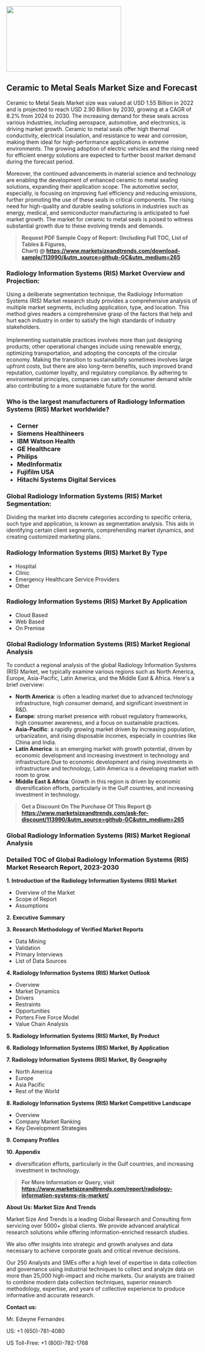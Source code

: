 <p><img class="alignnone size-medium wp-image-20088" src="https://ffe5etoiles.com/wp-content/uploads/2024/12/MST1-300x171.png" alt="" width="300" height="171" /></p><h2>Ceramic to Metal Seals Market Size and Forecast</h2><p>Ceramic to Metal Seals Market size was valued at USD 1.55 Billion in 2022 and is projected to reach USD 2.90 Billion by 2030, growing at a CAGR of 8.2% from 2024 to 2030. The increasing demand for these seals across various industries, including aerospace, automotive, and electronics, is driving market growth. Ceramic to metal seals offer high thermal conductivity, electrical insulation, and resistance to wear and corrosion, making them ideal for high-performance applications in extreme environments. The growing adoption of electric vehicles and the rising need for efficient energy solutions are expected to further boost market demand during the forecast period.</p><p>Moreover, the continued advancements in material science and technology are enabling the development of enhanced ceramic to metal sealing solutions, expanding their application scope. The automotive sector, especially, is focusing on improving fuel efficiency and reducing emissions, further promoting the use of these seals in critical components. The rising need for high-quality and durable sealing solutions in industries such as energy, medical, and semiconductor manufacturing is anticipated to fuel market growth. The market for ceramic to metal seals is poised to witness substantial growth due to these evolving trends and demands.</p></p><blockquote id="" class=""><strong>Request PDF Sample Copy of Report: (Including Full TOC, List of Tables &amp; Figures, Chart)&nbsp;@&nbsp;<strong><a href="https://www.marketsizeandtrends.com/download-sample/113990/&utm_source=github-GC&utm_medium=265" target="_blank">https://www.marketsizeandtrends.com/download-sample/113990/&utm_source=github-GC&utm_medium=265</a></strong></strong></blockquote><h3 id="" class="">Radiology Information Systems (RIS) Market&nbsp;Overview and Projection:</h3><p id="" class="">Using a deliberate segmentation technique, the Radiology Information Systems (RIS) Market research study provides a comprehensive analysis of multiple market segments, including application, type, and location. This method gives readers a comprehensive grasp of the factors that help and hurt each industry in order to satisfy the high standards of industry stakeholders. <br /> <br />Implementing sustainable practices involves more than just designing products; other operational changes include using renewable energy, optimizing transportation, and adopting the concepts of the circular economy. Making the transition to sustainability sometimes involves large upfront costs, but there are also long-term benefits, such improved brand reputation, customer loyalty, and regulatory compliance. By adhering to environmental principles, companies can satisfy consumer demand while also contributing to a more sustainable future for the world.</p><h3 id="" class="">Who is the largest manufacturers of&nbsp;Radiology Information Systems (RIS) Market worldwide?</h3><h3 class=""><p><ul><li>Cerner </li><li> Siemens Healthineers </li><li> IBM Watson Health </li><li> GE Healthcare </li><li> Philips </li><li> MedInformatix </li><li> Fujifilm USA </li><li> Hitachi Systems Digital Services</li></ul></p></h3><h3 id="" class="">Global&nbsp;Radiology Information Systems (RIS) Market Segmentation:</h3><p id="" class="">Dividing the market into discrete categories according to specific criteria, such type and application, is known as segmentation analysis. This aids in identifying certain client segments, comprehending market dynamics, and creating customized marketing plans.</p><h3 id="" class="">Radiology Information Systems (RIS) Market&nbsp;By Type</h3><p><p><ul><li>Hospital </li><li> Clinic </li><li> Emergency Healthcare Service Providers </li><li> Other</p></li></ul></p></p><h3 id="" class="">Radiology Information Systems (RIS) Market&nbsp;By Application</h3><p class=""><p><ul><li>Cloud Based </li><li> Web Based </li><li> On Premise</li></ul></p></p><h3 id="" class="">Global Radiology Information Systems (RIS) Market Regional Analysis</h3><p id="" class="">To conduct a regional analysis of the global Radiology Information Systems (RIS) Market, we typically examine various regions such as North America, Europe, Asia-Pacific, Latin America, and the Middle East &amp; Africa. Here's a brief overview:</p><ul><li><strong>North America</strong>: is often a leading market due to advanced technology infrastructure, high consumer demand, and significant investment in R&amp;D.</li><li><strong>Europe</strong>: strong market presence with robust regulatory frameworks, high consumer awareness, and a focus on sustainable practices.</li><li><strong>Asia-Pacific</strong>: a rapidly growing market driven by increasing population, urbanization, and rising disposable incomes, especially in countries like China and India.</li><li><strong>Latin America</strong>: is an emerging market with growth potential, driven by economic development and increasing investment in technology and infrastructure.Due to economic development and rising investments in infrastructure and technology, Latin America is a developing market with room to grow.</li><li><strong>Middle East &amp; Africa</strong>: Growth in this region is driven by economic diversification efforts, particularly in the Gulf countries, and increasing investment in technology.</li></ul><blockquote id="" class=""><strong>Get a Discount On The Purchase Of This Report @ <strong><a href="https://www.marketsizeandtrends.com/ask-for-discount/113990/&utm_source=github-GC&utm_medium=265" target="_blank">https://www.marketsizeandtrends.com/ask-for-discount/113990/&utm_source=github-GC&utm_medium=265</a></strong></strong></blockquote><h3 id="" class="">Global Radiology Information Systems (RIS) Market Regional Analysis</h3><h3 id="" class="">Detailed TOC of Global Radiology Information Systems (RIS) Market Research Report, 2023-2030</h3><p id="" class=""><strong>1. Introduction of the Radiology Information Systems (RIS) Market</strong></p><ul><li>Overview of the Market</li><li>Scope of Report</li><li>Assumptions</li></ul><p id="" class=""><strong>2. Executive Summary</strong></p><p id="" class=""><strong>3. Research Methodology of Verified Market Reports</strong></p><ul><li>Data Mining</li><li>Validation</li><li>Primary Interviews</li><li>List of Data Sources</li></ul><p id="" class=""><strong>4. Radiology Information Systems (RIS) Market Outlook</strong></p><ul><li>Overview</li><li>Market Dynamics</li><li>Drivers</li><li>Restraints</li><li>Opportunities</li><li>Porters Five Force Model</li><li>Value Chain Analysis</li></ul><p id="" class=""><strong>5. Radiology Information Systems (RIS) Market, By Product</strong></p><p id="" class=""><strong>6. Radiology Information Systems (RIS) Market, By Application</strong></p><p id="" class=""><strong>7. Radiology Information Systems (RIS) Market, By Geography</strong></p><ul><li>North America</li><li>Europe</li><li>Asia Pacific</li><li>Rest of the World</li></ul><p id="" class=""><strong>8. Radiology Information Systems (RIS) Market Competitive Landscape</strong></p><ul><li>Overview</li><li>Company Market Ranking</li><li>Key Development Strategies</li></ul><p id="" class=""><strong>9. Company Profiles</strong></p><p id="" class=""><strong>10. Appendix</strong></p><ul><li>diversification efforts, particularly in the Gulf countries, and increasing investment in technology.</li></ul><blockquote id="" class=""><strong>For More Information or Query, visit <strong><strong><a href="https://www.marketsizeandtrends.com/report/radiology-information-systems-ris-market/" target="_blank">https://www.marketsizeandtrends.com/report/radiology-information-systems-ris-market/</a></strong></strong></strong></blockquote><p id="" class=""><strong>About Us: Market Size And Trends</strong></p><p id="" class="">Market Size And Trends is a leading Global Research and Consulting firm servicing over 5000+ global clients. We provide advanced analytical research solutions while offering information-enriched research studies.</p><p id="" class="">We also offer insights into strategic and growth analyses and data necessary to achieve corporate goals and critical revenue decisions.</p><p id="" class="">Our 250 Analysts and SMEs offer a high level of expertise in data collection and governance using industrial techniques to collect and analyze data on more than 25,000 high-impact and niche markets. Our analysts are trained to combine modern data collection techniques, superior research methodology, expertise, and years of collective experience to produce informative and accurate research.</p><p id="" class=""><strong>Contact us:</strong></p><p id="" class="">Mr. Edwyne Fernandes</p><p id="" class="">US: +1 (650)-781-4080</p><p id="" class="">US Toll-Free: +1 (800)-782-1768</p>
